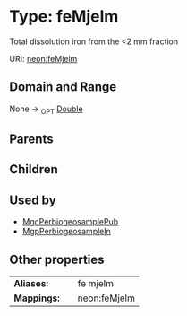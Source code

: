 
# Type: feMjelm


Total dissolution iron from the <2 mm fraction

URI: [neon:feMjelm](https://data.neonscience.org/feMjelm)


## Domain and Range

None ->  <sub>OPT</sub> [Double](types/Double.md)

## Parents


## Children


## Used by

 * [MgcPerbiogeosamplePub](MgcPerbiogeosamplePub.md)
 * [MgpPerbiogeosampleIn](MgpPerbiogeosampleIn.md)

## Other properties

|  |  |  |
| --- | --- | --- |
| **Aliases:** | | fe mjelm |
| **Mappings:** | | neon:feMjelm |


